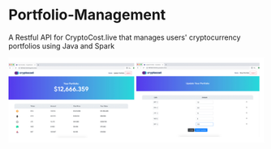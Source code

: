 # Portfolio-Management
A Restful API for CryptoCost.live that manages users' cryptocurrency portfolios using Java and Spark

![Image description](example.jpg)
